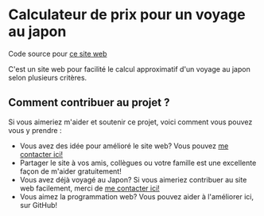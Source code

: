 # Calculateur de prix pour un voyage au japon

Code source pour [ce site web](http://voyagejapon.ca)

C'est un site web pour facilité le calcul approximatif d'un voyage au japon selon plusieurs critères.

## Comment contribuer au projet ?

Si vous aimeriez m'aider et soutenir ce projet, voici comment vous pouvez vous y prendre :

* Vous avez des idée pour amélioré le site web? Vous pouvez [me contacter ici!](mailto:nicolas.meunier@hotmail.ca?subject=Calculateur%20de%20voyage%20au%20Japon%20-%20Contribuer)
* Partager le site à vos amis, collègues ou votre famille est une excellente façon de m'aider gratuitement!
* Vous avez déjà voyagé au Japon? Si vous aimeriez contribuer au site web facilement, merci de [me contacter ici!](mailto:nicolas.meunier@hotmail.ca?subject=Calculateur%20de%20voyage%20au%20Japon%20-%20Contribuer)
* Vous aimez la programmation web? Vous pouvez aider à l'améliorer ici, sur GitHub!

